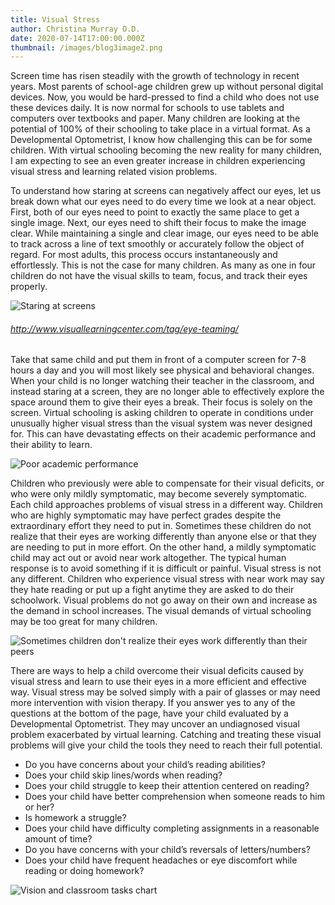 ```yaml
---
title: Visual Stress
author: Christina Murray O.D.
date: 2020-07-14T17:00:00.000Z
thumbnail: /images/blog3image2.png
---
```

Screen time has risen steadily with the growth of technology in recent years. Most parents of school-age children grew up without personal digital devices. Now, you would be hard-pressed to find a child who does not use these devices daily. It is now normal for schools to use tablets and computers over textbooks and paper. Many children are looking at the potential of 100% of their schooling to take place in a virtual format. As a Developmental Optometrist, I know how challenging this can be for some children. With virtual schooling becoming the new reality for many children, I am expecting to see an even greater increase in children experiencing visual stress and learning related vision problems.

To understand how staring at screens can negatively affect our eyes, let us break down what our eyes need to do every time we look at a near object. First, both of our eyes need to point to exactly the same place to get a single image. Next, our eyes need to shift their focus to make the image clear. While maintaining a single and clear image, our eyes need to be able to track across a line of text smoothly or accurately follow the object of regard. For most adults, this process occurs instantaneously and effortlessly. This is not the case for many children. As many as one in four children do not have the visual skills to team, focus, and track their eyes properly.

![Staring at screens](/images/blog3image1.png)

###### *http://www.visuallearningcenter.com/tag/eye-teaming/*

Take that same child and put them in front of a computer screen for 7-8 hours a day and you will most likely see physical and behavioral changes. When your child is no longer watching their teacher in the classroom, and instead staring at a screen, they are no longer able to effectively explore the space around them to give their eyes a break. Their focus is solely on the screen. Virtual schooling is asking children to operate in conditions under unusually higher visual stress than the visual system was never designed for. This can have devastating effects on their academic performance and their ability to learn. 

![Poor academic performance](/images/blog3image2.png)

Children who previously were able to compensate for their visual deficits, or who were only mildly symptomatic, may become severely symptomatic. Each child approaches problems of visual stress in a different way. Children who are highly symptomatic may have perfect grades despite the extraordinary effort they need to put in.  Sometimes these children do not realize that their eyes are working differently than anyone else or that they are needing to put in more effort. On the other hand, a mildly symptomatic child may act out or avoid near work altogether. The typical human response is to avoid something if it is difficult or painful.  Visual stress is not any different. Children who experience visual stress with near work may say they hate reading or put up a fight anytime they are asked to do their schoolwork. Visual problems do not go away on their own and increase as the demand in school increases. The visual demands of virtual schooling may be too great for many children.

![Sometimes children don't realize their eyes work differently than their peers](/images/blog3image3.png)

There are ways to help a child overcome their visual deficits caused by visual stress and learn to use their eyes in a more efficient and effective way. Visual stress may be solved simply with a pair of glasses or may need more intervention with vision therapy. If you answer yes to any of the questions at the bottom of the page, have your child evaluated by a Developmental Optometrist. They may uncover an undiagnosed visual problem exacerbated by virtual learning. Catching and treating these visual problems will give your child the tools they need to reach their full potential. 

* Do you have concerns about your child’s reading abilities?
* Does your child skip lines/words when reading?
* Does your child struggle to keep their attention centered on reading?
* Does your child have better comprehension when someone reads to him or her?
* Is homework a struggle?
* Does your child have difficulty completing assignments in a reasonable amount of time?
* Do you have concerns with your child’s reversals of letters/numbers?
* Does your child have frequent headaches or eye discomfort while reading or doing homework?

![Vision and classroom tasks chart](/images/blog3image4.png)